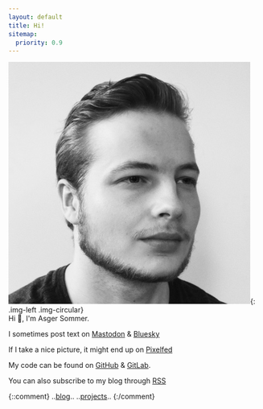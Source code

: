 ```yaml
---
layout: default
title: Hi!
sitemap:
  priority: 0.9
---
```


![Asger Sommer](/assets/profile.jpg){: .img-left .img-circular}
<br/>
Hi :wave:, I'm Asger Sommer.

I sometimes post text on <a href="https://mastodon.xyz/@AsgerSommer"><i class="fab fa-mastodon icon-margin" aria-hidden="true"></i>Mastodon</a> & <a href="https://bsky.app/profile/asger-sommer.bsky.social"><i class="fab fa-bluesky icon-margin" aria-hidden="true"></i>Bluesky</a>

If I take a nice picture, it might end up on <a href="https://pixelfed.social/asger_sommer"><i class="fa-solid fa-camera-retro icon-margin" aria-hidden="true"></i>Pixelfed</a>

My code can be found on  <a href="https://github.com/AsgerSommer"><i class="fab fa-github-alt icon-margin" aria-hidden="true"></i>GitHub</a> & <a href="https://gitlab.com/asgersommer"><i class="fab fa-gitlab icon-margin" aria-hidden="true"></i>GitLab</a>.

You can also subscribe to my blog through <a href="http://asgersommer.com/rss.xml"><i class="fa-solid fa-square-rss icon-margin" aria-hidden="true"></i>RSS</a>

{::comment}
..[blog](./blog/)..
..[projects](./projects/)..
{:/comment}

[^1]: ..
